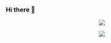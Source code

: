 ### Hi there 👋

<!--
**AdhenLeo/AdhenLeo** is a ✨ _special_ ✨ repository because its `README.md` (this file) appears on your GitHub profile.

Here are some ideas to get you started:

- 🔭 I’m currently working on ...
- 🌱 I’m currently learning ...
- 👯 I’m looking to collaborate on ...
- 🤔 I’m looking for help with ...
- 💬 Ask me about ...
- 📫 How to reach me: ...
- 😄 Pronouns: ...
- ⚡ Fun fact: ...
-->

<p align="center"><img src="https://github-readme-stats-git-masterrstaa-rickstaa.vercel.app/api?username=AdhenLeo&show_icons=true&theme=tokyonight"></p>
<p align="center"><img src="https://github-readme-stats-git-masterrstaa-rickstaa.vercel.app/api/top-langs/?username=AdhenLeo&theme=gruvbox&layout=compact"></p>
